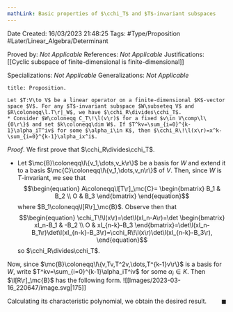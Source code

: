 ```yaml
---
mathLink: Basic properties of $\cchi_T$ and $T$-invariant subspaces
---
```


<div class="topSpace"></div>

Date Created: 16/03/2023 21:48:25
Tags: #Type/Proposition #Later/Linear_Algebra/Determinant

Proved by: _Not Applicable_
References: _Not Applicable_
Justifications: [[Cyclic subspace of finite-dimensional is finite-dimensional]]

Specializations: _Not Applicable_
Generalizations: _Not Applicable_

``` ad-Proposition
title: Proposition.

Let $T:V\to V$ be a linear operator on a finite-dimensional $K$-vector space $V$. For any $T$-invariant subspace $W\subseteq V$ and $R\coloneqq\l.T\r|_W$, we have $\cchi_R\divides\cchi_T$.
* Consider $W\coloneqq C_T\!\l(v\r)$ for a fixed $v\in V\comp\l\{0\r\}$ and set $k\coloneqq\dim W$. If $T^kv=\sum_{i=0}^{k-1}\alpha_iT^iv$ for some $\alpha_i\in K$, then $\cchi_R\!\l(x\r)=x^k-\sum_{i=0}^{k-1}\alpha_ix^i$.

```

_Proof_. We first prove that $\cchi_R\divides\cchi_T$.
* Let $\mc{B}\coloneqq\l\{v_1,\dots,v_k\r\}$ be a basis for $W$ and extend it to a basis $\mc{C}\coloneqq\l\{v_1,\dots,v_n\r\}$ of $V$. Then, since $W$ is $T$-invariant, we see that
$$\begin{equation}
    A\coloneqq\l[T\r]_\mc{C}=
    \begin{bmatrix}
        B_1 & B_2 \\
        O & B_3
    \end{bmatrix}
\end{equation}$$
where $B_1\coloneqq\l[R\r]_\mc{B}$. Observe then that
$$\begin{equation}
    \cchi_T\!\l(x\r)=\det\l(xI_n-A\r)=\det
    \begin{bmatrix}
        xI_n-B_1 & -B_2 \\
        O & xI_{n-k}-B_3
    \end{bmatrix}=\det\l(xI_n-B_1\r)\det\l(xI_{n-k}-B_3\r)=\cchi_R\!\l(x\r)\det\l(xI_{n-k}-B_3\r),
\end{equation}$$
so $\cchi_R\divides\cchi_T$.

Now, since $\mc{B}\coloneqq\l\{v,Tv,T^2v,\dots,T^{k-1}v\r\}$ is a basis for $W$, write $T^kv=\sum_{i=0}^{k-1}\alpha_iT^iv$ for some $\alpha_i\in K$. Then $\l[R\r]_\mc{B}$ has the following form.
![[Images/2023-03-16_220647/image.svg|175]]

Calculating its characteristic polynomial, we obtain the desired result.<span style="float:right;">$\blacksquare$</span>
